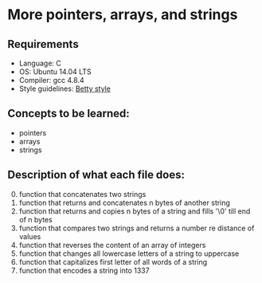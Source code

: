 # More pointers, arrays, and strings

## Requirements
* Language: C
* OS: Ubuntu 14.04 LTS
* Compiler: gcc 4.8.4
* Style guidelines: [Betty style](https://github.com/holbertonschool/Betty/wiki)

## Concepts to be learned:
* pointers
* arrays
* strings

## Description of what each file does:
0. function that concatenates two strings
1. function that returns and concatenates n bytes of another string
2. function that returns and copies n bytes of a string and fills '\0' till end of n bytes
3. function that compares two strings and returns a number re distance of values
4. function that reverses the content of an array of integers
5. function that changes all lowercase letters of a string to uppercase
6. function that capitalizes first letter of all words of a string
7. function that encodes a string into 1337
